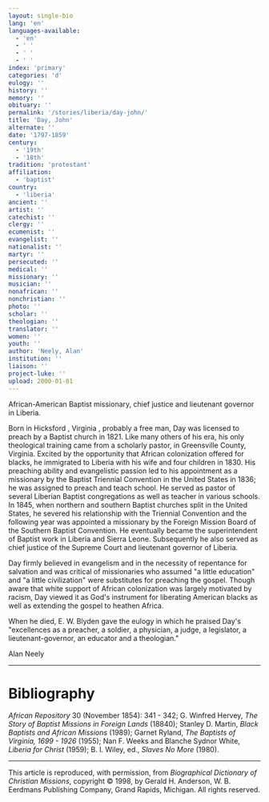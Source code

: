 ```yaml
---
layout: single-bio
lang: 'en'
languages-available:
  - 'en'
  - ' '
  - ' '
  - ' '
index: 'primary'
categories: 'd'
eulogy: ''
history: ''
memory: ''
obituary: ''
permalink: '/stories/liberia/day-john/'
title: 'Day, John'
alternate: ''
date: '1797-1859'
century:
  - '19th'
  - '18th'
tradition: 'protestant'
affiliation:
  - 'baptist'
country:
  - 'liberia'
ancient: ''
artist: ''
catechist: ''
clergy: ''
ecumenist: ''
evangelist: ''
nationalist: ''
martyr: ''
persecuted: ''
medical: ''
missionary: ''
musician: ''
nonafrican: ''
nonchristian: ''
photo: ''
scholar: ''
theologian: ''
translator: ''
women: ''
youth: ''
author: 'Neely, Alan'
institution: ''
liaison: ''
project-luke: ''
upload: 2000-01-01
---
```



African-American Baptist missionary, chief justice and lieutenant governor in Liberia.

Born in Hicksford , Virginia , probably a free man, Day was licensed to preach by a
Baptist church in 1821. Like many others of his era, his only theological training came
from a scholarly pastor, in Greensville County, Virginia. Excited by the opportunity that
African colonization offered for blacks, he immigrated to Liberia with his wife and four
children in 1830. His preaching ability and evangelistic passion led to his appointment as
a missionary by the Baptist Triennial Convention in the United States in 1836; he was assigned to preach and teach school. He served as pastor of several Liberian Baptist congregations as well as teacher in various schools. In 1845, when northern and southern Baptist churches split in the United States, he severed his relationship with the Triennial Convention and the following year was appointed a missionary by the Foreign Mission Board of the Southern Baptist Convention. He eventually became the superintendent of Baptist work in Liberia and Sierra Leone. Subsequently he also served as chief justice of the Supreme Court and lieutenant governor of Liberia.

Day firmly believed in evangelism and in the necessity of repentance for salvation and was critical of missionaries who assumed "a little education" and "a little civilization" were substitutes for preaching the gospel. Though aware that white support of African colonization was largely motivated by racism, Day viewed it as God's instrument for liberating American blacks as well as extending the gospel to heathen Africa.

When he died, E. W. Blyden gave the eulogy in which he praised Day's "excellences as a preacher, a soldier, a physician, a judge, a legislator, a
lieutenant-governor, an educator and a theologian."

Alan Neely

---

# Bibliography

*African Repository*  30  (November 1854): 341 - 342; G. Winfred Hervey, *The Story of Baptist Missions in Foreign Lands* (18840); Stanley D. Martin, *Black Baptists and African Missions* (1989); Garnet Ryland, *The Baptists of Virginia, 1699 - 1926* (1955); Nan F. Weeks and Blanche Sydnor White, *Liberia for Christ* (1959); B. I. Wiley, ed., *Slaves No More* (1980).

---

This article is reproduced, with permission, from *Biographical Dictionary of Christian Missions*,   copyright &copy; 1998, by Gerald H. Anderson, W. B. Eerdmans Publishing Company, Grand Rapids, Michigan.  All rights reserved.